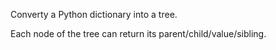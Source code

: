 Converty a Python dictionary into a tree.

Each node of the tree can return its parent/child/value/sibling. 
